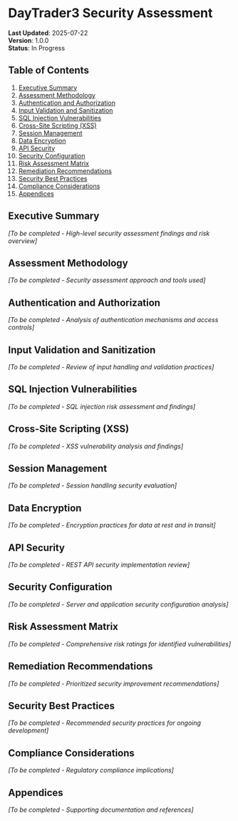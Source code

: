 # DayTrader3 Security Assessment

**Last Updated**: 2025-07-22  
**Version**: 1.0.0  
**Status**: In Progress

## Table of Contents

1. [Executive Summary](#executive-summary)
2. [Assessment Methodology](#assessment-methodology)
3. [Authentication and Authorization](#authentication-and-authorization)
4. [Input Validation and Sanitization](#input-validation-and-sanitization)
5. [SQL Injection Vulnerabilities](#sql-injection-vulnerabilities)
6. [Cross-Site Scripting (XSS)](#cross-site-scripting-xss)
7. [Session Management](#session-management)
8. [Data Encryption](#data-encryption)
9. [API Security](#api-security)
10. [Security Configuration](#security-configuration)
11. [Risk Assessment Matrix](#risk-assessment-matrix)
12. [Remediation Recommendations](#remediation-recommendations)
13. [Security Best Practices](#security-best-practices)
14. [Compliance Considerations](#compliance-considerations)
15. [Appendices](#appendices)

## Executive Summary

*[To be completed - High-level security assessment findings and risk overview]*

## Assessment Methodology

*[To be completed - Security assessment approach and tools used]*

## Authentication and Authorization

*[To be completed - Analysis of authentication mechanisms and access controls]*

## Input Validation and Sanitization

*[To be completed - Review of input handling and validation practices]*

## SQL Injection Vulnerabilities

*[To be completed - SQL injection risk assessment and findings]*

## Cross-Site Scripting (XSS)

*[To be completed - XSS vulnerability analysis and findings]*

## Session Management

*[To be completed - Session handling security evaluation]*

## Data Encryption

*[To be completed - Encryption practices for data at rest and in transit]*

## API Security

*[To be completed - REST API security implementation review]*

## Security Configuration

*[To be completed - Server and application security configuration analysis]*

## Risk Assessment Matrix

*[To be completed - Comprehensive risk ratings for identified vulnerabilities]*

## Remediation Recommendations

*[To be completed - Prioritized security improvement recommendations]*

## Security Best Practices

*[To be completed - Recommended security practices for ongoing development]*

## Compliance Considerations

*[To be completed - Regulatory compliance implications]*

## Appendices

*[To be completed - Supporting documentation and references]*